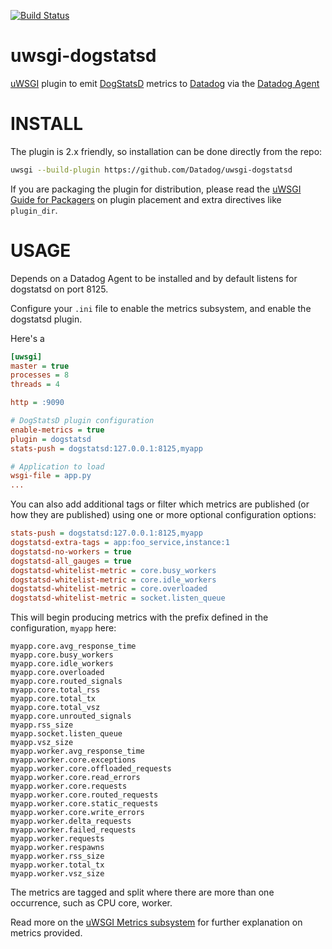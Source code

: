 [![Build Status](https://travis-ci.org/DataDog/uwsgi-dogstatsd.svg?branch=master)](https://travis-ci.org/DataDog/uwsgi-dogstatsd)

uwsgi-dogstatsd
===============

[uWSGI] plugin to emit [DogStatsD] metrics to [Datadog] via the [Datadog Agent]


INSTALL
=======

The plugin is 2.x friendly, so installation can be done directly from the repo:

```sh
uwsgi --build-plugin https://github.com/Datadog/uwsgi-dogstatsd
```

If you are packaging the plugin for distribution, please read the [uWSGI Guide for Packagers](http://projects.unbit.it/uwsgi/wiki/Guide4Packagers)
on plugin placement and extra directives like `plugin_dir`.

USAGE
=====

Depends on a Datadog Agent to be installed and by default listens for dogstatsd on port 8125.

Configure your `.ini` file to enable the metrics subsystem, and enable the dogstatsd plugin.

Here's a

```ini
[uwsgi]
master = true
processes = 8
threads = 4

http = :9090

# DogStatsD plugin configuration
enable-metrics = true
plugin = dogstatsd
stats-push = dogstatsd:127.0.0.1:8125,myapp

# Application to load
wsgi-file = app.py
...
```

You can also add additional tags or filter which metrics are published (or how they are published) using one or more optional configuration options:

```ini
stats-push = dogstatsd:127.0.0.1:8125,myapp
dogstatsd-extra-tags = app:foo_service,instance:1
dogstatsd-no-workers = true
dogstatsd-all_gauges = true
dogstatsd-whitelist-metric = core.busy_workers
dogstatsd-whitelist-metric = core.idle_workers
dogstatsd-whitelist-metric = core.overloaded
dogstatsd-whitelist-metric = socket.listen_queue
```

This will begin producing metrics with the prefix defined in the configuration, `myapp` here:

```console
myapp.core.avg_response_time
myapp.core.busy_workers
myapp.core.idle_workers
myapp.core.overloaded
myapp.core.routed_signals
myapp.core.total_rss
myapp.core.total_tx
myapp.core.total_vsz
myapp.core.unrouted_signals
myapp.rss_size
myapp.socket.listen_queue
myapp.vsz_size
myapp.worker.avg_response_time
myapp.worker.core.exceptions
myapp.worker.core.offloaded_requests
myapp.worker.core.read_errors
myapp.worker.core.requests
myapp.worker.core.routed_requests
myapp.worker.core.static_requests
myapp.worker.core.write_errors
myapp.worker.delta_requests
myapp.worker.failed_requests
myapp.worker.requests
myapp.worker.respawns
myapp.worker.rss_size
myapp.worker.total_tx
myapp.worker.vsz_size
```

The metrics are tagged and split where there are more than one occurrence, such as CPU core, worker.

Read more on the [uWSGI Metrics subsystem] for further explanation on metrics provided.

[Datadog]: http://www.datadog.com/
[Datadog Agent]: https://github.com/DataDog/dd-agent
[DogStatsD]: http://docs.datadoghq.com/guides/dogstatsd/
[uWSGI]: http://uwsgi-docs.readthedocs.org/
[uWSGI Metrics subsystem]: http://uwsgi-docs.readthedocs.org/en/latest/Metrics.html
